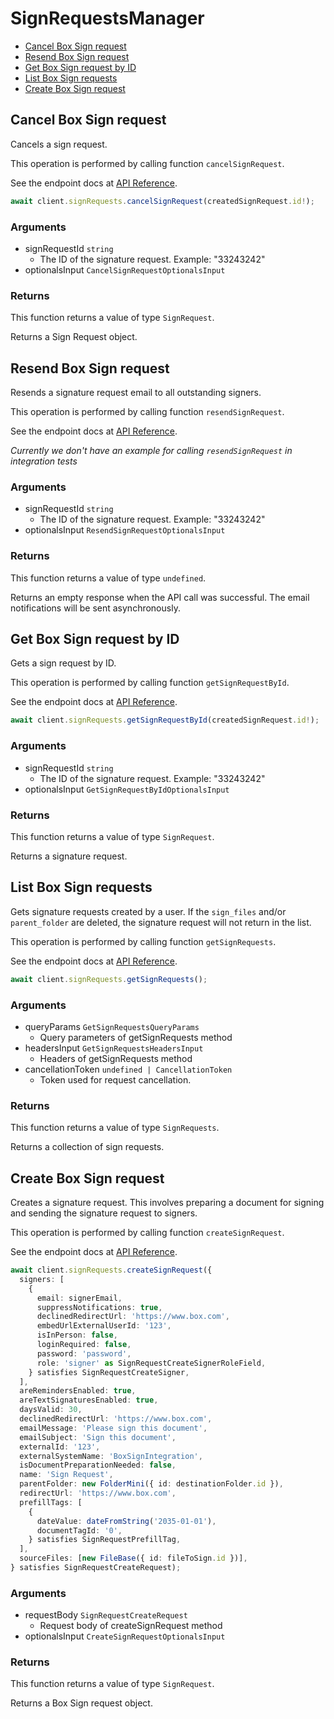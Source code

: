 # SignRequestsManager

- [Cancel Box Sign request](#cancel-box-sign-request)
- [Resend Box Sign request](#resend-box-sign-request)
- [Get Box Sign request by ID](#get-box-sign-request-by-id)
- [List Box Sign requests](#list-box-sign-requests)
- [Create Box Sign request](#create-box-sign-request)

## Cancel Box Sign request

Cancels a sign request.

This operation is performed by calling function `cancelSignRequest`.

See the endpoint docs at
[API Reference](https://developer.box.com/reference/post-sign-requests-id-cancel/).

<!-- sample post_sign_requests_id_cancel -->

```ts
await client.signRequests.cancelSignRequest(createdSignRequest.id!);
```

### Arguments

- signRequestId `string`
  - The ID of the signature request. Example: "33243242"
- optionalsInput `CancelSignRequestOptionalsInput`

### Returns

This function returns a value of type `SignRequest`.

Returns a Sign Request object.

## Resend Box Sign request

Resends a signature request email to all outstanding signers.

This operation is performed by calling function `resendSignRequest`.

See the endpoint docs at
[API Reference](https://developer.box.com/reference/post-sign-requests-id-resend/).

_Currently we don't have an example for calling `resendSignRequest` in integration tests_

### Arguments

- signRequestId `string`
  - The ID of the signature request. Example: "33243242"
- optionalsInput `ResendSignRequestOptionalsInput`

### Returns

This function returns a value of type `undefined`.

Returns an empty response when the API call was successful.
The email notifications will be sent asynchronously.

## Get Box Sign request by ID

Gets a sign request by ID.

This operation is performed by calling function `getSignRequestById`.

See the endpoint docs at
[API Reference](https://developer.box.com/reference/get-sign-requests-id/).

<!-- sample get_sign_requests_id -->

```ts
await client.signRequests.getSignRequestById(createdSignRequest.id!);
```

### Arguments

- signRequestId `string`
  - The ID of the signature request. Example: "33243242"
- optionalsInput `GetSignRequestByIdOptionalsInput`

### Returns

This function returns a value of type `SignRequest`.

Returns a signature request.

## List Box Sign requests

Gets signature requests created by a user. If the `sign_files` and/or
`parent_folder` are deleted, the signature request will not return in the list.

This operation is performed by calling function `getSignRequests`.

See the endpoint docs at
[API Reference](https://developer.box.com/reference/get-sign-requests/).

<!-- sample get_sign_requests -->

```ts
await client.signRequests.getSignRequests();
```

### Arguments

- queryParams `GetSignRequestsQueryParams`
  - Query parameters of getSignRequests method
- headersInput `GetSignRequestsHeadersInput`
  - Headers of getSignRequests method
- cancellationToken `undefined | CancellationToken`
  - Token used for request cancellation.

### Returns

This function returns a value of type `SignRequests`.

Returns a collection of sign requests.

## Create Box Sign request

Creates a signature request. This involves preparing a document for signing and
sending the signature request to signers.

This operation is performed by calling function `createSignRequest`.

See the endpoint docs at
[API Reference](https://developer.box.com/reference/post-sign-requests/).

<!-- sample post_sign_requests -->

```ts
await client.signRequests.createSignRequest({
  signers: [
    {
      email: signerEmail,
      suppressNotifications: true,
      declinedRedirectUrl: 'https://www.box.com',
      embedUrlExternalUserId: '123',
      isInPerson: false,
      loginRequired: false,
      password: 'password',
      role: 'signer' as SignRequestCreateSignerRoleField,
    } satisfies SignRequestCreateSigner,
  ],
  areRemindersEnabled: true,
  areTextSignaturesEnabled: true,
  daysValid: 30,
  declinedRedirectUrl: 'https://www.box.com',
  emailMessage: 'Please sign this document',
  emailSubject: 'Sign this document',
  externalId: '123',
  externalSystemName: 'BoxSignIntegration',
  isDocumentPreparationNeeded: false,
  name: 'Sign Request',
  parentFolder: new FolderMini({ id: destinationFolder.id }),
  redirectUrl: 'https://www.box.com',
  prefillTags: [
    {
      dateValue: dateFromString('2035-01-01'),
      documentTagId: '0',
    } satisfies SignRequestPrefillTag,
  ],
  sourceFiles: [new FileBase({ id: fileToSign.id })],
} satisfies SignRequestCreateRequest);
```

### Arguments

- requestBody `SignRequestCreateRequest`
  - Request body of createSignRequest method
- optionalsInput `CreateSignRequestOptionalsInput`

### Returns

This function returns a value of type `SignRequest`.

Returns a Box Sign request object.
